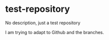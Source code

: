 # test-repository
No description, just a test repository

I am trying to adapt to Github and the branches. 
